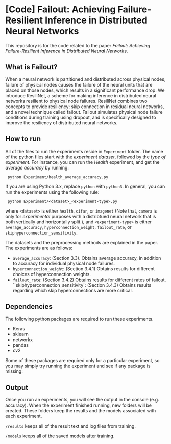 
# [Code] Failout: Achieving Failure-Resilient Inference in Distributed Neural Networks

This repository is for the code related to the paper *Failout: Achieving Failure-Resilient Inference in Distributed Neural Networks*.

## What is Failout?

When a neural network is partitioned and distributed across physical nodes, failure of physical nodes causes the failure of the neural units that are placed on those nodes, which results in a significant performance drop. We introduce ResiliNet, a scheme for making inference in distributed neural networks resilient to physical node failures. ResiliNet combines two concepts to provide resiliency: skip connection in residual neural networks, and a novel technique called failout. Failout simulates physical node failure conditions during training using dropout, and is specifically designed to improve the resiliency of distributed neural networks. 

## How to run

All of the files to run the experiments reside in `Experiment` folder. The name of the python files start with the *experiment dataset*, followed by the *type of experiment*. For instance, you can run the *Health* experiment, and get the *average accuracy* by running:

```
 python Experiment/health_average_accuracy.py 
```

If you are using Python 3.x, replace `python` with `python3`. In general, you can run the experiments using the following rule:

```
 python Experiment/<dataset>_<experiment-type>.py 
```
  
 where `<dataset>` is either `health`, `cifar`, or `imagenet` (Note that, `camera` is only for *experimental* purposes with a distribtued neural network that is both vertically and horizontally split.), and `<experiment-type>` is either `average_accuracy`, `hyperconnection_weight`, `failout_rate`, or `skiphyperconnection_sensitivity`. 

The datasets and the preprocessing methods are explained in the paper. The experiments are as follows:

- `average_accuracy`: (Section 3.3). Obtains average accuracy, in addition to accuracy for individual physical node failures.
- `hyperconnection_weight`: (Section 3.4.1) Obtains results for different choices of hyperconnection weights.
- `failout_rate`: (Section 3.4.2) Obtains results for different rates of failout.
``skiphyperconnection_sensitivity`: (Section 3.4.3) Obtains results regarding which skip hyperconnections are more critical. 

## Dependencies

The following python packages are required to run these experiments. 
- Keras
- sklearn
- networkx
- pandas
- cv2

Some of these packages are required only for a particular experiment, so you may simply try running the experiment and see if any package is missing:


## Output

Once you run an experiments, you will see the output in the console (e.g. accuracy). When the experiment finished running, new folders will be created. These folders keep the results and the models associated with each experiment. 

`/results` keeps all of the result text and log files from training.

`/models` keeps all of the saved models after training.


